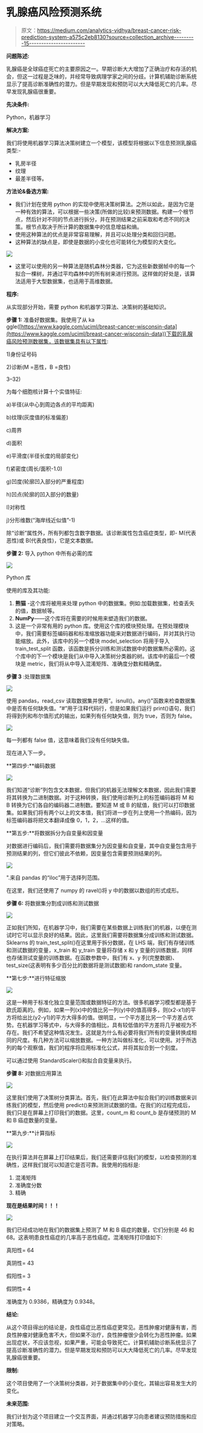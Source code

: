 # 乳腺癌风险预测系统

> 原文：<https://medium.com/analytics-vidhya/breast-cancer-risk-prediction-system-a575c2eb8130?source=collection_archive---------15----------------------->

**问题陈述:**

乳腺癌是全球癌症死亡的主要原因之一。早期诊断大大增加了正确治疗和存活的机会，但这一过程是乏味的，并经常导致病理学家之间的分歧。计算机辅助诊断系统显示了提高诊断准确性的潜力。但是早期发现和预防可以大大降低死亡的几率。尽早发现乳腺癌很重要。

**先决条件:**

Python，机器学习

**解决方案:**

我们将使用机器学习算法决策树建立一个模型，该模型将根据以下信息预测乳腺癌类型:-

*   乳房半径
*   纹理
*   最差半径等。

**方法论&备选方案:**

*   我们计划在使用 python 的实现中使用决策树算法。之所以如此，是因为它是一种有效的算法，可以根据一些决策(所做的比较)来预测数据。构建一个根节点，然后针对不同的节点进行拆分，并在预测结果之前采取和考虑不同的决策。根节点取决于所计算的数据集中的信息增益和熵。
*   使用这种算法的优点是非常容易理解，并且可以处理分类和回归问题。
*   这种算法的缺点是，即使是数据的小变化也可能转化为模型的大变化。

![](img/f6f116bd67244261f631bf902413a011.png)

*   这里可以使用的另一种算法是随机森林分类器，它为这些新数据帧中的每一个拟合一棵树，并通过平均森林中的所有树来进行预测。这样做的好处是，该算法适用于大型数据集，也适用于高维数据。

**程序:**

从实现部分开始，需要 python 和机器学习算法、决策树的基础知识。

**步骤 1:** 准备好数据集。我使用了从 ka ggle([https://www.kaggle.com/uciml/breast-cancer-wisconsin-data](https://www.kaggle.com/uciml/breast-cancer-wisconsin-data))下载的乳腺癌风险预测数据集，该数据集具有以下属性:

1)身份证号码

2)诊断(M =恶性，B =良性)

3–32)

为每个细胞核计算十个实值特征:

a)半径(从中心到周边各点的平均距离)

b)纹理(灰度值的标准偏差)

c)周界

d)面积

e)平滑度(半径长度的局部变化)

f)紧密度(周长/面积-1.0)

g)凹度(轮廓凹入部分的严重程度)

h)凹点(轮廓的凹入部分的数量)

I)对称性

j)分形维数(“海岸线近似值”-1)

除“诊断”属性外，所有列都包含数字数据。该诊断属性包含癌症类型，即- M(代表恶性)或 B(代表良性)，它是文本数据。

**步骤 2:** 导入 python 中所有必需的库

![](img/4f51dc83f65714b493f5a5ad05ff5f4d.png)

Python 库

使用的库及其功能:

1.  **熊猫** -这个库将被用来处理 python 中的数据集。例如:加载数据集，检查丢失的值，数据帧等。
2.  **NumPy**——这个库将在需要的时候用来塑造我们的数据。
3.  这是一个非常有用的 python 库。使用这个库的模块预处理。在预处理模块中，我们需要标签编码器和标准缩放器功能来对数据进行编码，并对其执行功能缩放。此外，该库中的另一个模块 model_selection 将用于导入 train_test_split 函数，该函数是拆分训练和测试数据中的数据集所必需的。这个库中的下一个模块是我们从中导入决策树分类器的树。该库中的最后一个模块是 metric，我们将从中导入混淆矩阵、准确度分数和精确度。

**步骤 3** :处理数据集

![](img/a5836510605607b9af8f163c01438f80.png)

使用 pandas，read_csv 读取数据集并使用”。isnull()。any()"函数来检查数据集中是否有任何缺失值。“#”用于注释代码行，但是如果我们运行 print()语句，我们将得到列和布尔值形式的输出，如果列有任何缺失值，则为 true，否则为 false。

![](img/db3b5172475b331f520324b45f45284f.png)

每一列都有 false 值，这意味着我们没有任何缺失值。

现在进入下一步。

**第四步:**编码数据

![](img/9999a195512d72fffc6b477c484802e6.png)

我们知道“诊断”列包含文本数据，但我们的机器无法理解文本数据，因此我们需要将其转换为二进制数据。对于这种转换，我们使用诊断列上的标签编码器将 M 和 B 转换为它们各自的编码器二进制数。要知道 M 或 B 的赋值，我们可以打印数据集。如果我们将有两个以上的文本值，我们将进一步在列上使用一个热编码，因为标签编码器将把文本翻译成像 0，1，2，…这样的值。

**第五步:**将数据拆分为自变量和因变量

对数据进行编码后，我们需要将数据集分为因变量和自变量，其中自变量包含用于预测结果的列，但它们彼此不依赖，因变量包含需要预测结果的列。

![](img/27a98c45f4dfde64a3e47df59fee59fc.png)

".来自 pandas 的“iloc”用于选择列范围。

在这里，我们还使用了 numpy 的 ravel()将 y 中的数据以数组的形式成形。

**步骤 6:** 将数据集分割成训练和测试数据

![](img/317d115c1706a68557109eb3b65b5f91.png)

正如我们所知，在机器学习中，我们需要在某些数据上训练我们的机器，以便在测试时它可以显示良好的结果。因此，这里我们需要将数据集分成训练和测试数据。Sklearns 的 train_test_split()在这里用于拆分数据，在 LHS 端，我们有存储训练和测试数据的变量，x_train 和 y_train 变量将存储 x 和 y 变量的训练数据，同样也存储测试变量的训练数据。在函数参数中，我们有 x、y 列(完整数据)、test_size(这表明有多少百分比的数据将是测试数据)和 random_state 变量。

**第七步:**进行特征缩放

![](img/d5440729c80e7721db5ef151289ffacb.png)

这是一种用于标准化独立变量范围或数据特征的方法。很多机器学习模型都是基于欧氏距离的。例如，如果一列(x)中的值比另一列(y)中的值高得多，则(x2-x1)的平方将给出比(y2-y1)的平方大得多的值。很明显，一个平方差比另一个平方差占优势。在机器学习等式中，与大得多的值相比，具有较低值的平方差将几乎被视为不存在。我们不希望这种情况发生。这就是为什么有必要将我们所有的变量转换成相同的尺度。有几种方法可以缩放数据。一种方法叫做标准化，可以使用。对于所选列的每个观察值，我们的程序将应用标准化公式，并将其拟合到一个刻度。

可以通过使用 StandardScaler()和拟合自变量来执行。

**步骤 8:** 对数据应用算法

![](img/19f299075040a0370d366c9f32a44dd6.png)

这里我们使用了决策树分类算法。首先，我们在此算法中拟合我们的训练数据来训练我们的模型，然后使用 predict()来预测测试数据的值。在我们的过程完成后，我们只是在屏幕上打印我们的数据。这里，count_m 和 count_b 是存储预测的 M 和 B 癌症数量的变量。

**第九步:**计算指标

![](img/db44b902fdf57fdf6e7a957e8842915f.png)

在执行算法并在屏幕上打印结果后，我们还需要评估我们的模型，以检查预测的准确性，这样我们就可以知道它是否可靠。我使用的指标是:

1.  混淆矩阵
2.  准确度分数
3.  精确

**现在是结果时间！！！**

![](img/57b5dbc91331f02903f00ecad0cd82ca.png)

我们已经成功地在我们的数据集上预测了 M 和 B 癌症的数量，它们分别是 46 和 68。这表明患良性癌症的几率高于恶性癌症。混淆矩阵打印值如下:

真阳性= 64

真阴性= 43

假阳性= 3

假阴性= 4

准确度为 0.9386，精确度为 0.9348。

**结论:**

从这个项目得出的结论是，良性癌症比恶性癌症更常见。恶性肿瘤对健康有害，而良性肿瘤对健康危害不大，但如果不治疗，良性肿瘤很少会转化为恶性肿瘤。如果出现症状，不应该忽视，如果严重，可能会导致死亡。计算机辅助诊断系统显示了提高诊断准确性的潜力。但是早期发现和预防可以大大降低死亡的几率。尽早发现乳腺癌很重要。

**限制:**

这个项目使用了一个决策树分类器，对于数据集中的小变化，其输出容易发生大的变化。

**未来范围:**

我们计划为这个项目建立一个交互界面，并通过机器学习向患者建议预防措施和应对策略。